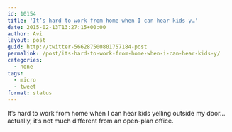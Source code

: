 ```yaml
---
id: 10154
title: 'It’s hard to work from home when I can hear kids y…'
date: 2015-02-13T13:27:15+00:00
author: Avi
layout: post
guid: http://twitter-566287500801757184-post
permalink: /post/its-hard-to-work-from-home-when-i-can-hear-kids-y/
categories:
  - none
tags:
  - micro
  - tweet
format: status
---
```

It’s hard to work from home when I can hear kids yelling outside my door… actually, it’s not much different from an open-plan office.